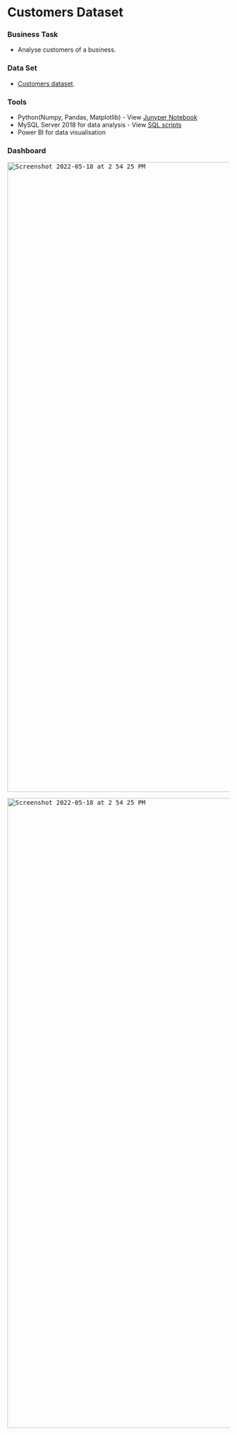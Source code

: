 # Customers Dataset


### Business Task
- Analyse customers of a business.

### Data Set
- [Customers dataset](https://github.com/brendaakweongo/Customers/blob/main/Excel/Customers.csv).

### Tools
- Python(Numpy, Pandas, Matplotlib) - View [Junyper Notebook](https://github.com/brendaakweongo/Customers/blob/main/Python/Customers.ipynb)
- MySQL Server 2018 for data analysis - View [SQL scripts](https://github.com/brendaakweongo/Customers/blob/main/SQL/Customers.sql)
- Power BI for data visualisation

### Dashboard

<kbd><img width="1425" alt="Screenshot 2022-05-18 at 2 54 25 PM" src="https://github.com/brendaakweongo/Hotel-Revenue/blob/main/hotelAnalysisbyYear.png"></kbd>

<kbd><img width="1425" alt="Screenshot 2022-05-18 at 2 54 25 PM" src="https://github.com/brendaakweongo/Hotel-Revenue/blob/main/hotelAnalysisbyHotel.png"></kbd>
